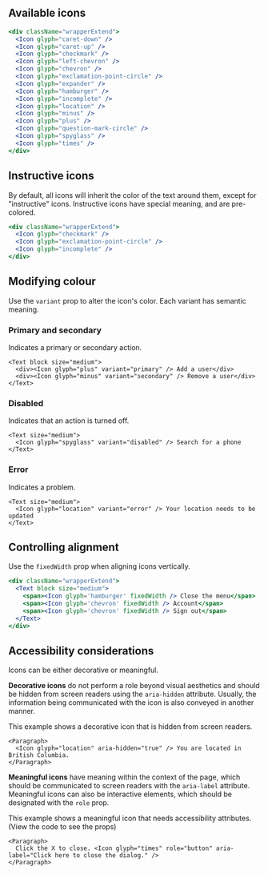 ## Available icons

```jsx { "props": { "className": "docs__horizontal-spacing" } }
<div className="wrapperExtend">
  <Icon glyph="caret-down" />
  <Icon glyph="caret-up" />
  <Icon glyph="checkmark" />
  <Icon glyph="left-chevron" />
  <Icon glyph="chevron" />
  <Icon glyph="exclamation-point-circle" />
  <Icon glyph="expander" />
  <Icon glyph="hamburger" />
  <Icon glyph="incomplete" />
  <Icon glyph="location" />
  <Icon glyph="minus" />
  <Icon glyph="plus" />
  <Icon glyph="question-mark-circle" />
  <Icon glyph="spyglass" />
  <Icon glyph="times" />
</div>
```

## Instructive icons

By default, all icons will inherit the color of the text around them, except for "instructive" icons. Instructive icons
have special meaning, and are pre-colored.

```jsx { "props": { "className": "docs__horizontal-spacing" } }
<div className="wrapperExtend">
  <Icon glyph="checkmark" />
  <Icon glyph="exclamation-point-circle" />
  <Icon glyph="incomplete" />
</div>
```

## Modifying colour

Use the `variant` prop to alter the icon's color. Each variant has semantic meaning.


### Primary and secondary

Indicates a primary or secondary action.

```
<Text block size="medium">
  <div><Icon glyph="plus" variant="primary" /> Add a user</div>
  <div><Icon glyph="minus" variant="secondary" /> Remove a user</div>
</Text>
```

### Disabled

Indicates that an action is turned off.

```
<Text size="medium">
  <Icon glyph="spyglass" variant="disabled" /> Search for a phone
</Text>
```

### Error

Indicates a problem.

```
<Text size="medium">
  <Icon glyph="location" variant="error" /> Your location needs to be updated
</Text>
```

## Controlling alignment

Use the `fixedWidth` prop when aligning icons vertically.

```jsx { "props": { "className": "docs__layout-vertically" } }
<div className="wrapperExtend">
  <Text block size="medium">
    <span><Icon glyph='hamburger' fixedWidth /> Close the menu</span>
    <span><Icon glyph='chevron' fixedWidth /> Account</span>
    <span><Icon glyph='chevron' fixedWidth /> Sign out</span>
  </Text>
</div>
```

## Accessibility considerations

Icons can be either decorative or meaningful.

**Decorative icons** do not perform a role beyond visual aesthetics and should be hidden from screen readers using the
`aria-hidden` attribute. Usually, the information being communicated with the icon is also conveyed in another manner.

This example shows a decorative icon that is hidden from screen readers.

```
<Paragraph>
  <Icon glyph="location" aria-hidden="true" /> You are located in British Columbia.
</Paragraph>
```

**Meaningful icons** have meaning within the context of the page, which should be communicated to screen readers with the
`aria-label` attribute. Meaningful icons can also be interactive elements, which should be designated with
the `role` prop.

This example shows a meaningful icon that needs accessibility attributes. (View the code to see the props)

```
<Paragraph>
  Click the X to close. <Icon glyph="times" role="button" aria-label="Click here to close the dialog." />
</Paragraph>
```
